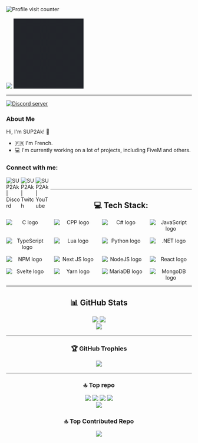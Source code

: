 <div>
  <img align='left' src="https://visitcount.itsvg.in/api?id=SUP2Ak&icon=5&color=0" alt="Profile visit counter"/>
</div>
<br>
<br>
<div align="left">
  <img src="https://github-stats-alpha.vercel.app/api?username=SUP2Ak&cc=20232a&tc=ffffff&ic=61dafb&bc=ffffff"/>
  <img width="190" alt="BACKGROUND SUBLIME" src="https://raw.githubusercontent.com/SUP2Ak/logo-banner/main/supv_gif.gif" />
</div>

____

<div align='left'>
  <a href="https://discords.com/bio/p/sup2ak" target="_blank"><img src="https://discord.c99.nl/widget/theme-3/813886677142994994.png" alt="Discord server"/></a>
</div>

### About Me

Hi, I'm SUP2Ak! :wave:

- :fr: I'm French.
- :computer: I'm currently working on a lot of projects, including FiveM and others.

### Connect with me:

[<img align="left" alt="SUP2Ak | Discord" width="40px" src="https://img.icons8.com/color/48/000000/discord-logo--v1.png" />][discord] [<img align="left" alt="SUP2Ak | Twitch" width="40px" src="https://img.icons8.com/color/48/000000/twitch--v1.png" />][twitch] [<img align="left" alt="SUP2Ak | YouTube" width="40px" src="https://img.icons8.com/color/48/000000/youtube-play.png" />][youtube]

[discord]: https://discord.gg/B6Z5VbA5wd
[twitch]: https://www.twitch.tv/sup2ak_hd
[youtube]: https://www.youtube.com/SUPAAkHD

<br>

____
         
<div align="center">
      <h2>💻 Tech Stack:</h2>
      <div style="display: grid; grid-template-columns: repeat(4, 1fr); gap: 1rem;">
            <img src="https://img.shields.io/badge/c-%2300599C.svg?style=plastic&logo=c&logoColor=white" alt="C logo" />
            <img src="https://img.shields.io/badge/cplusplus-%2300599C.svg?style=plastic&logo=c&logoColor=white" alt="CPP logo" />
            <img src="https://img.shields.io/badge/c%23-%23239120.svg?style=plastic&logo=c-sharp&logoColor=white" alt="C# logo" />
            <img src="https://img.shields.io/badge/javascript-%23323330.svg?style=plastic&logo=javascript&logoColor=%23F7DF1E" alt="JavaScript logo" />
            <img src="https://img.shields.io/badge/typescript-%23007ACC.svg?style=plastic&logo=typescript&logoColor=white" alt="TypeScript logo" />
            <img src="https://img.shields.io/badge/lua-%232C2D72.svg?style=plastic&logo=lua&logoColor=white" alt="Lua logo" />
            <img src="https://img.shields.io/badge/python-3670A0?style=plastic&logo=python&logoColor=ffdd54" alt="Python logo" />
            <img src="https://img.shields.io/badge/.NET-5C2D91?style=plastic&logo=.net&logoColor=white" alt=".NET logo" />
            <img src="https://img.shields.io/badge/NPM-%23000000.svg?style=plastic&logo=npm&logoColor=white" alt="NPM logo" />
            <img src="https://img.shields.io/badge/Next-black?style=plastic&logo=next.js&logoColor=white" alt="Next JS logo" />
            <img src="https://img.shields.io/badge/node.js-6DA55F?style=plastic&logo=node.js&logoColor=white" alt="NodeJS logo" />
            <img src="https://img.shields.io/badge/react-%2320232a.svg?style=plastic&logo=react&logoColor=%2361DAFB" alt="React logo" />
            <img src="https://img.shields.io/badge/svelte-%23f1413d.svg?style=plastic&logo=svelte&logoColor=white" alt="Svelte logo" />
            <img src="https://img.shields.io/badge/yarn-%232C8EBB.svg?style=plastic&logo=yarn&logoColor=white" alt="Yarn logo" />
            <img src="https://img.shields.io/badge/MariaDB-003545?style=plastic&logo=mariadb&logoColor=white" alt="MariaDB logo" />
            <img src="https://img.shields.io/badge/MongoDB-%234ea94b.svg?style=plastic&logo=mongodb&logoColor=white" alt="MongoDB logo" />
      </div>
</div>

____

<div align="center">
        <h2 align='center'>📊 GitHub Stats</h2>
        <img width='45%' src="https://github-readme-stats.vercel.app/api?username=SUP2Ak&layout=compact&theme=react&hide_border=true&show_icons=true"/>
        <img src="https://github-readme-stats.vercel.app/api/top-langs/?username=SUP2Ak&theme=react&hide_border=false&include_all_commits=true&layout=compact"/>
        
</div>
<div align="center">
        <img width='45%' src="https://github-readme-streak-stats.herokuapp.com/?user=SUP2Ak&theme=react&hide_border=false"/>
</div>

____

<div align="center">
        <h3 align='center'>🏆 GitHub Trophies</h3>
        <img width="80%" src="https://github-profile-trophy.vercel.app/?username=SUP2Ak&theme=discord&no-frame=false&no-bg=true&margin-w=4"/>
</div>

____

<div align="center">
        <h3 align='center'>🔝 Top repo</h3>
        <img width="35%" src="https://github-readme-stats.vercel.app/api/pin/?username=SUP2Ak&theme=react&repo=supv_core"/>
        <img width="35%" src="https://github-readme-stats.vercel.app/api/pin/?username=SUP2Ak&theme=react&repo=BoilerPlate-ReactTs-Electron"/>
        <img width="35%" src="https://github-readme-stats.vercel.app/api/pin/?username=SUP2Ak&theme=react&repo=boilerplate-botdiscord-typescript"/>
        <img width="35%" src="https://github-readme-stats.vercel.app/api/pin/?username=SUBLiME-Association&theme=react&repo=sublime_core"/>
</div>
<div align="center">
        <img width="35%" src="https://github-readme-stats.vercel.app/api/pin/?username=SUP2Ak&theme=react&repo=ClearCache"/>
</div>


<div align="center">
      <h3 align='center'>🔝 Top Contributed Repo</h3>
      <img src="https://github-contributor-stats.vercel.app/api?username=SUP2Ak&limit=5&theme=react&combine_all_yearly_contributions=true"/>
</div>

